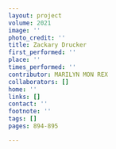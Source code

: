 ```yaml
---
layout: project
volume: 2021
image: ''
photo_credit: ''
title: Zackary Drucker
first_performed: ''
place: ''
times_performed: ''
contributor: MARILYN MON REX
collaborators: []
home: ''
links: []
contact: ''
footnote: ''
tags: []
pages: 894-895

---
```





